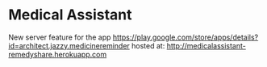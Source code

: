 # Medical Assistant
New server feature for the app
https://play.google.com/store/apps/details?id=architect.jazzy.medicinereminder
hosted at: http://medicalassistant-remedyshare.herokuapp.com
